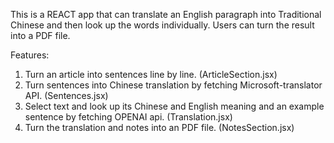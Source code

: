 This is a REACT app that can translate an English paragraph into Traditional Chinese and then look up the words individually.  Users can turn the result into a PDF file.

Features:
1) Turn an article into sentences line by line. (ArticleSection.jsx)
2) Turn sentences into Chinese translation by fetching Microsoft-translator API. (Sentences.jsx)
3) Select text and look up its Chinese and English meaning and an example sentence by fetching OPENAI api.  (Translation.jsx)
4) Turn the translation and notes into an PDF file. (NotesSection.jsx)
